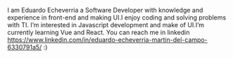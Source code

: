 I am Eduardo Echeverria a Software Developer with knowledge and experience in front-end and making UI.I enjoy coding and solving problems with TI.
I’m interested in Javascript development and make of UI.I’m currently learning Vue and React.
You can reach me in linkedin https://www.linkedin.com/in/eduardo-echeverria-martin-del-campo-6330791a5/    :)
